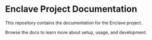 # Enclave Project Documentation

This repository contains the documentation for the Enclave project.

Browse the docs to learn more about setup, usage, and development.
